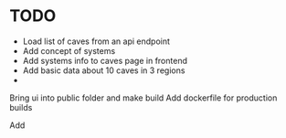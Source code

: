 # TODO

* Load list of caves from an api endpoint
* Add concept of systems
* Add systems info to caves page in frontend
* Add basic data about 10 caves in 3 regions
* 

Bring ui into public folder and make build
Add dockerfile for production builds

Add 